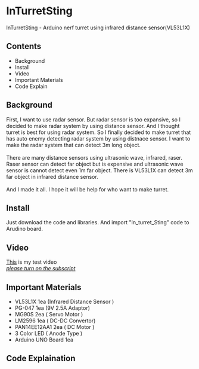 # InTurretSting
InTurretSting - Arduino nerf turret using infrared distance sensor(VL53L1X)

## Contents
- Background
- Install
- Video
- Important Materials
- Code Explain

## Background
First, I want to use radar sensor. But radar sensor is too expansive, so I decided to make radar system by using distance sensor. 
And I thought turret is best for using radar system. So I finally decided to make turret that has auto enemy detecting radar system by using distnace sensor. I want to make the radar system that can detect 3m long object. <br><br>
There are many distance sensors using ultrasonic wave, infrared, raser. Raser sensor can detect far object but is expensive and ultrasonic wave sensor is cannot detect even 1m far object. There is VL53L1X can detect 3m far object in infrared distance sensor. 
<br><br>And I made it all. I hope it will be help for who want to make turret.

## Install
Just download the code and libraries.
And import "In_turret_Sting" code to Arudino board.

## Video
[This](https://youtu.be/yleDrqbNKQg) is my test video <br>
<u>*please turn on the subscript*</u>

## Important Materials
- VL53L1X 1ea (Infrared Distance Sensor )
- PG-047 1ea (9V 2.5A Adaptor)
- MG90S 2ea ( Servo Motor )
- LM2596 1ea ( DC-DC Convertor)
- PAN14EE12AA1 2ea ( DC Motor )
- 3 Color LED ( Anode Type )
- Arduino UNO Board 1ea

## Code Explaination
